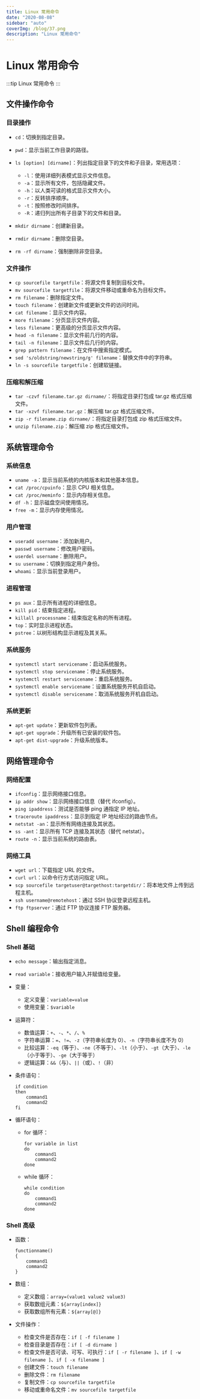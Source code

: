 ```yaml
---
title: Linux 常用命令
date: "2020-08-08"
sidebar: "auto"
coverImg: /blog/37.png
description: "Linux 常用命令"
---
```


# Linux 常用命令

:::tip
Linux 常用命令
:::

## 文件操作命令

### 目录操作

- `cd`：切换到指定目录。
- `pwd`：显示当前工作目录的路径。
- `ls [option] [dirname]`：列出指定目录下的文件和子目录，常用选项：

  - `-l`：使用详细列表模式显示文件信息。
  - `-a`：显示所有文件，包括隐藏文件。
  - `-h`：以人类可读的格式显示文件大小。
  - `-r`：反转排序顺序。
  - `-t`：按照修改时间排序。
  - `-R`：递归列出所有子目录下的文件和目录。

- `mkdir dirname`：创建新目录。
- `rmdir dirname`：删除空目录。
- `rm -rf dirname`：强制删除非空目录。

### 文件操作

- `cp sourcefile targetfile`：将源文件复制到目标文件。
- `mv sourcefile targetfile`：将源文件移动或重命名为目标文件。
- `rm filename`：删除指定文件。
- `touch filename`：创建新文件或更新文件的访问时间。
- `cat filename`：显示文件内容。
- `more filename`：分页显示文件内容。
- `less filename`：更高级的分页显示文件内容。
- `head -n filename`：显示文件前几行的内容。
- `tail -n filename`：显示文件后几行的内容。
- `grep pattern filename`：在文件中搜索指定模式。
- `sed 's/oldstring/newstring/g' filename`：替换文件中的字符串。
- `ln -s sourcefile targetfile`：创建软链接。

### 压缩和解压缩

- `tar -czvf filename.tar.gz dirname/`：将指定目录打包成 tar.gz 格式压缩文件。
- `tar -xzvf filename.tar.gz`：解压缩 tar.gz 格式压缩文件。
- `zip -r filename.zip dirname/`：将指定目录打包成 zip 格式压缩文件。
- `unzip filename.zip`：解压缩 zip 格式压缩文件。

## 系统管理命令

### 系统信息

- `uname -a`：显示当前系统的内核版本和其他基本信息。
- `cat /proc/cpuinfo`：显示 CPU 相关信息。
- `cat /proc/meminfo`：显示内存相关信息。
- `df -h`：显示磁盘空间使用情况。
- `free -m`：显示内存使用情况。

### 用户管理

- `useradd username`：添加新用户。
- `passwd username`：修改用户密码。
- `userdel username`：删除用户。
- `su username`：切换到指定用户身份。
- `whoami`：显示当前登录用户。

### 进程管理

- `ps aux`：显示所有进程的详细信息。
- `kill pid`：结束指定进程。
- `killall processname`：结束指定名称的所有进程。
- `top`：实时显示进程状态。
- `pstree`：以树形结构显示进程及其关系。

### 系统服务

- `systemctl start servicename`：启动系统服务。
- `systemctl stop servicename`：停止系统服务。
- `systemctl restart servicename`：重启系统服务。
- `systemctl enable servicename`：设置系统服务开机自启动。
- `systemctl disable servicename`：取消系统服务开机自启动。

### 系统更新

- `apt-get update`：更新软件包列表。
- `apt-get upgrade`：升级所有已安装的软件包。
- `apt-get dist-upgrade`：升级系统版本。

## 网络管理命令

### 网络配置

- `ifconfig`：显示网络接口信息。
- `ip addr show`：显示网络接口信息（替代 ifconfig）。
- `ping ipaddress`：测试是否能够 ping 通指定 IP 地址。
- `traceroute ipaddress`：显示到指定 IP 地址经过的路由节点。
- `netstat -an`：显示所有网络连接及其状态。
- `ss -ant`：显示所有 TCP 连接及其状态（替代 netstat）。
- `route -n`：显示当前系统的路由表。

### 网络工具

- `wget url`：下载指定 URL 的文件。
- `curl url`：以命令行方式访问指定 URL。
- `scp sourcefile targetuser@targethost:targetdir/`：将本地文件上传到远程主机。
- `ssh username@remotehost`：通过 SSH 协议登录远程主机。
- `ftp ftpserver`：通过 FTP 协议连接 FTP 服务器。

## Shell 编程命令

### Shell 基础

- `echo message`：输出指定消息。
- `read variable`：接收用户输入并赋值给变量。
- 变量：

  - 定义变量：`variable=value`
  - 使用变量：`$variable`

- 运算符：

  - 数值运算：`+`、`-`、`*`、`/`、`%`
  - 字符串运算：`=`、`!=`、`-z`（字符串长度为 0）、`-n`（字符串长度不为 0）
  - 比较运算：`-eq`（等于）、`-ne`（不等于）、`-lt`（小于）、`-gt`（大于）、`-le`（小于等于）、`-ge`（大于等于）
  - 逻辑运算：`&&`（与）、`||`（或）、`!`（非）

- 条件语句：

  ```
  if condition
  then
      command1
      command2
  fi
  ```

- 循环语句：

  - for 循环：

    ```
    for variable in list
    do
        command1
        command2
    done
    ```

  - while 循环：

    ```
    while condition
    do
        command1
        command2
    done
    ```

### Shell 高级

- 函数：

  ```
  functionname()
  {
      command1
      command2
  }
  ```

- 数组：

  - 定义数组：`array=(value1 value2 value3)`
  - 获取数组元素：`${array[index]}`
  - 获取数组所有元素：`${array[@]}`

- 文件操作：

  - 检查文件是否存在：`if [ -f filename ]`
  - 检查目录是否存在：`if [ -d dirname ]`
  - 检查文件是否可读、可写、可执行：`if [ -r filename ]`、`if [ -w filename ]`、`if [ -x filename ]`
  - 创建文件：`touch filename`
  - 删除文件：`rm filename`
  - 复制文件：`cp sourcefile targetfile`
  - 移动或重命名文件：`mv sourcefile targetfile`
